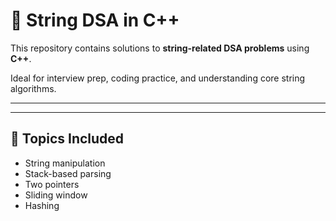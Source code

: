 # 🧵 String DSA in C++

This repository contains solutions to **string-related DSA problems** using **C++**.

Ideal for interview prep, coding practice, and understanding core string algorithms.

---
---

## 🧠 Topics Included

* String manipulation
* Stack-based parsing
* Two pointers
* Sliding window
* Hashing
